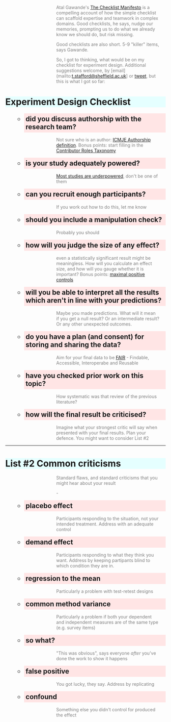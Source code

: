 <style>
  p {
    color: #808080;
    margin-left: 35px;    
    margin-right: 20px;
  }
</style>

Atal Gawande's [The Checklist Manifesto](http://atulgawande.com/book/the-checklist-manifesto/) is a compelling account of how the simple checklist can scaffold expertise and teamwork in complex domains. Good checklists, he says, nudge our memories, prompting us to do what we already know we should do, but risk missing.

Good checklists are also short. 5-9 "killer" items, says Gawande. 

So, I got to thinking, what would be on my checklist for experiment design. Additional suggestions welcome, by [email](mailto:t.stafford@sheffield.ac.uk] or [tweet](https://twitter.com/tomstafford), but this is what I got so far:

# Experiment Design Checklist

* did you discuss authorship with the research team?

Not sure who is an author: [ICMJE Authorship definition](http://www.icmje.org/recommendations/browse/roles-and-responsibilities/defining-the-role-of-authors-and-contributors.html). Bonus points: start filling in the [Contributor Roles Taxonomy](https://casrai.org/credit/)

* is your study adequately powered?

[Most studies are underpowered](https://journals.plos.org/plosbiology/article?id=10.1371/journal.pbio.2000797), don't be one of them

* can you recruit enough participants?

If you work out how to do this, let me know

* should you include a manipulation check?

Probably you should

* how will you judge the size of any effect?

even a statistically significant result might be meaningless. How will you calculate an effect size, and how will you gauge whether it is important? Bonus points: [maximal positive controls](https://www.sciencedirect.com/science/article/pii/S0022103120304224) 

* will you be able to interpret all the results which aren't in line with your predictions?

Maybe you made predictions. What will it mean if you get a null result? Or an intermediate result? Or any other unexpected outcomes.

* do you have a plan (and consent) for storing and sharing the data?

Aim for your final data to be [FAIR](https://www.go-fair.org/fair-principles/) - Findable, Accessible, Interoperabe and Reusable

* have you checked prior work on this topic?

How systematic was that review of the previous literature?

* how will the final result be criticised?

Imagine what your strongest critic will say when presented with your final results. Plan your defence. You might want to consider List #2

***

# List #2 Common criticisms

Standard flaws, and standard criticisms that you might hear about your result

\- 

* placebo effect

Participants responding to the situation, not your intended treatment. Address with an adequate control

* demand effect

Participants responding to what they think you want. Address by keeping partipants blind to which condition they are in.

* regression to the mean

Particularly a problem with test-retest designs

* common method variance

Particularly a problem if both your dependent and independent measures are of the same type (e.g. survey items)

* so what?

"This was obvious", says everyone *after* you've done the work to show it happens

* false positive

You got lucky, they say. Address by replicating

* confound

Something else you didn't control for produced the effect


<style type="text/css">
  h1 {
    background: #e5ffff;
    }
  p {
    color: #808080;
    margin-left: 160px;    
    margin-right: 20px;
  }
  ul {
    list-style-type: circle;
  }
  ul li {
  background: #ffe5e5;
  padding: 5px;
  margin-left: 35px;
  font-weight: bold;
  font-size: 150%;
}

</style>
